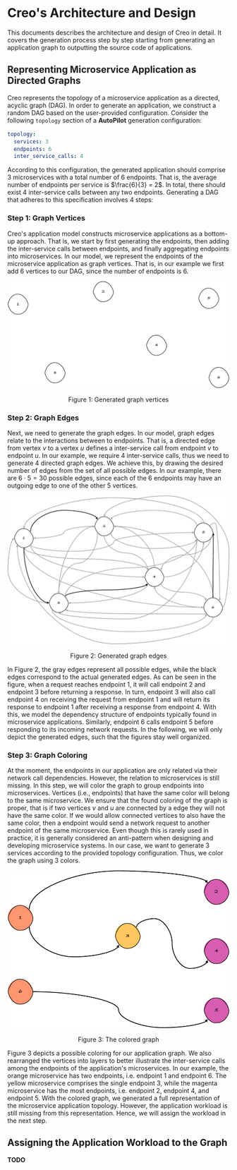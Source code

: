 # Creo's Architecture and Design

This documents describes the architecture and design of Creo in detail.
It covers the generation process step by step starting from generating an application graph
to outputting the source code of applications.

## Representing Microservice Application as Directed Graphs

Creo represents the topology of a microservice application as a directed, acyclic graph (DAG).
In order to generate an application, we construct a random DAG based on the user-provided configuration.
Consider the following `topology` section of a **AutoPilot** generation configuration:

```yaml
topology:
  services: 3
  endpoints: 6
  inter_service_calls: 4
```

According to this configuration, the generated application should comprise 3 microservices with a total number of 6
endpoints. That is, the average number of endpoints per service is $\frac{6}{3} = 2$. In total, there should exist 4
inter-service calls between any two endpoints.
Generating a DAG that adheres to this specification involves 4 steps:

### Step 1: Graph Vertices

Creo's application model constructs microservice applications as a bottom-up approach.
That is, we start by first generating the endpoints, then adding the inter-service calls between endpoints, and finally
aggregating endpoints into microservices. In our model, we represent the endpoints of the microservice application as
graph vertices. That is, in our example we first add 6 vertices to our DAG, since the number of endpoints is 6.

<div align="center">
  <img src="./graphics/vertices.pdf" />
  <p>Figure 1: Generated graph vertices</p>
</div>

### Step 2: Graph Edges

Next, we need to generate the graph edges. In our model, graph edges relate to the interactions between to endpoints.
That is, a directed edge from vertex $v$ to a vertex $u$ defines a inter-service call from endpoint $v$ to endpoint $u$.
In our example, we require 4 inter-service calls, thus we need to generate 4 directed graph edges. We achieve this,
by drawing the desired number of edges from the set of all possible edges. In our example, there are $6 \cdot 5 = 30$
possible edges, since each of the 6 endpoints may have an outgoing edge to one of the other 5 vertices.

<div align="center">
  <img src="./graphics/edges.pdf" />
  <p>Figure 2: Generated graph edges</p>
</div>

In Figure 2, the gray edges represent all possible edges, while the black edges correspond to the actual generated
edges. As can be seen in the figure, when a request reaches endpoint 1, it will call endpoint 2 and endpoint 3 before
returning a response. In turn, endpoint 3 will also call endpoint 4 on receiving the request from endpoint 1 and will
return its response to endpoint 1 after receiving a response from endpoint 4. With this, we model the dependency
structure of endpoints typically found in microservice applications. Similarly, endpoint 6 calls endpoint 5 before
responding to its incoming network requests.
In the following, we will only depict the generated edges, such that the figures stay well organized.

### Step 3: Graph Coloring

At the moment, the endpoints in our application are only related via their network call dependencies.
However, the relation to microservices is still missing. In this step, we will color the graph to group endpoints into
microservices. Vertices (i.e., endpoints) that have the same color will belong to the same microservice.
We ensure that the found coloring of the graph is proper, that is if two vertices $v$ and $u$ are connected by a edge
they will not have the same color. If we would allow connected vertices to also have the same color, then a endpoint
would send a network request to another endpoint of the same microservice. Even though this is rarely used in practice,
it is generally considered an anti-pattern when designing and developing microservice systems.
In our case, we want to generate 3 services according to the provided topology configuration. Thus, we color the graph
using 3 colors.

<div align="center">
  <img src="./graphics/colors.pdf" />
  <p>Figure 3: The colored graph</p>
</div>

Figure 3 depicts a possible coloring for our application graph. We also rearranged the vertices into layers to better
illustrate the inter-service calls among the endpoints of the application's microservices. In our example, the orange
microservice has two endpoints, i.e. endpoint 1 and endpoint 6. The yellow microservice comprises the single endpoint 3,
while the magenta microservice has the most endpoints, i.e. endpoint 2, endpoint 4, and endpoint 5. With the colored
graph, we generated a full representation of the microservice application topology. However, the application workload
is still missing from this representation. Hence, we will assign the workload in the next step.

## Assigning the Application Workload to the Graph

**TODO**

